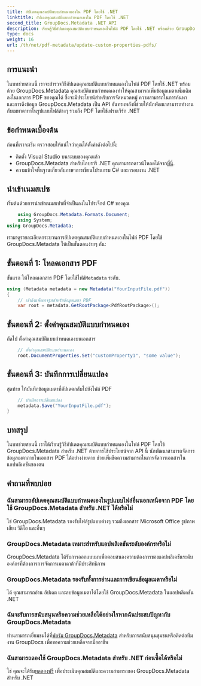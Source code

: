 ```yaml
---
title: อัปเดตคุณสมบัติแบบกำหนดเองใน PDF โดยใช้ .NET
linktitle: อัปเดตคุณสมบัติแบบกำหนดเองใน PDF โดยใช้ .NET
second_title: GroupDocs.Metadata .NET API
description: เรียนรู้วิธีอัปเดตคุณสมบัติแบบกำหนดเองในไฟล์ PDF โดยใช้ .NET พร้อมด้วย GroupDocs.Metadata ขั้นตอนง่ายๆ สำหรับการจัดการข้อมูลเมตา PDF อย่างมีประสิทธิภาพ
type: docs
weight: 16
url: /th/net/pdf-metadata/update-custom-properties-pdfs/
---
```

## การแนะนำ
ในบทช่วยสอนนี้ เราจะสำรวจวิธีอัปเดตคุณสมบัติแบบกำหนดเองในไฟล์ PDF โดยใช้ .NET พร้อมด้วย GroupDocs.Metadata คุณสมบัติแบบกำหนดเองทำให้คุณสามารถเพิ่มข้อมูลเมตาเพิ่มเติมลงในเอกสาร PDF ของคุณได้ ซึ่งจะมีประโยชน์สำหรับการจัดหมวดหมู่ ความสามารถในการค้นหา และการดึงข้อมูล GroupDocs.Metadata เป็น API อันทรงพลังที่ช่วยให้นักพัฒนาสามารถทำงานกับเมทาดาทาในรูปแบบไฟล์ต่างๆ รวมถึง PDF โดยใช้เฟรมเวิร์ก .NET
## ข้อกำหนดเบื้องต้น
ก่อนที่เราจะเริ่ม ตรวจสอบให้แน่ใจว่าคุณได้ตั้งค่าดังต่อไปนี้:
- ติดตั้ง Visual Studio บนระบบของคุณแล้ว
-  GroupDocs.Metadata สำหรับไลบรารี .NET คุณสามารถดาวน์โหลดได้จาก[ที่นี่](https://releases.groupdocs.com/metadata/net/).
- ความเข้าใจพื้นฐานเกี่ยวกับภาษาการเขียนโปรแกรม C# และกรอบงาน .NET

## นำเข้าเนมสเปซ
เริ่มต้นด้วยการนำเข้าเนมสเปซที่จำเป็นลงในโปรเจ็กต์ C# ของคุณ
```csharp
    using GroupDocs.Metadata.Formats.Document;
    using System;
using GroupDocs.Metadata;
```

เรามาดูรายละเอียดกระบวนการอัปเดตคุณสมบัติแบบกำหนดเองในไฟล์ PDF โดยใช้ GroupDocs.Metadata ให้เป็นขั้นตอนง่ายๆ กัน:
## ขั้นตอนที่ 1: โหลดเอกสาร PDF
 ขั้นแรก ให้โหลดเอกสาร PDF โดยใช้ไฟล์`Metadata` ระดับ.
```csharp
using (Metadata metadata = new Metadata("YourInputFile.pdf"))
{
    // เข้าถึงแพ็คเกจรูทสำหรับข้อมูลเมตา PDF
    var root = metadata.GetRootPackage<PdfRootPackage>();
```
## ขั้นตอนที่ 2: ตั้งค่าคุณสมบัติแบบกำหนดเอง
ถัดไป ตั้งค่าคุณสมบัติแบบกำหนดเองบนเอกสาร
```csharp
    // ตั้งค่าคุณสมบัติแบบกำหนดเอง
    root.DocumentProperties.Set("customProperty1", "some value");
```
## ขั้นตอนที่ 3: บันทึกการเปลี่ยนแปลง
สุดท้าย ให้บันทึกข้อมูลเมตาที่อัปเดตกลับไปยังไฟล์ PDF
```csharp
    // บันทึกการเปลี่ยนแปลง
    metadata.Save("YourInputFile.pdf");
}
```

## บทสรุป
ในบทช่วยสอนนี้ เราได้เรียนรู้วิธีอัปเดตคุณสมบัติแบบกำหนดเองในไฟล์ PDF โดยใช้ GroupDocs.Metadata สำหรับ .NET ด้วยการใช้ประโยชน์จาก API นี้ นักพัฒนาสามารถจัดการข้อมูลเมตาภายในเอกสาร PDF ได้อย่างง่ายดาย ช่วยเพิ่มขีดความสามารถในการจัดการเอกสารในแอปพลิเคชันของตน

## คำถามที่พบบ่อย
### ฉันสามารถอัปเดตคุณสมบัติแบบกำหนดเองในรูปแบบไฟล์อื่นนอกเหนือจาก PDF โดยใช้ GroupDocs.Metadata สำหรับ .NET ได้หรือไม่
ใช่ GroupDocs.Metadata รองรับไฟล์รูปแบบต่างๆ รวมถึงเอกสาร Microsoft Office รูปภาพ เสียง วิดีโอ และอื่นๆ
### GroupDocs.Metadata เหมาะสำหรับแอปพลิเคชันระดับองค์กรหรือไม่
GroupDocs.Metadata ได้รับการออกแบบมาเพื่อตอบสนองความต้องการของแอปพลิเคชันระดับองค์กรที่ต้องการการจัดการเมตาดาต้าที่มีประสิทธิภาพ
### GroupDocs.Metadata รองรับทั้งการอ่านและการเขียนข้อมูลเมตาหรือไม่
ได้ คุณสามารถอ่าน อัปเดต และลบข้อมูลเมตาได้โดยใช้ GroupDocs.Metadata ในแอปพลิเคชัน .NET
### ฉันจะรับการสนับสนุนหรือความช่วยเหลือได้อย่างไรหากฉันประสบปัญหากับ GroupDocs.Metadata
 ท่านสามารถเยี่ยมชมได้ที่[ฟอรัม GroupDocs.Metadata](https://forum.groupdocs.com/c/metadata/14) สำหรับการสนับสนุนชุมชนหรือติดต่อทีมงาน GroupDocs เพื่อขอความช่วยเหลือจากมืออาชีพ
### ฉันสามารถลองใช้ GroupDocs.Metadata สำหรับ .NET ก่อนซื้อได้หรือไม่
 ใช่ คุณจะได้รับ[ทดลองฟรี](https://releases.groupdocs.com/) เพื่อประเมินคุณสมบัติและความสามารถของ GroupDocs.Metadata สำหรับ .NET